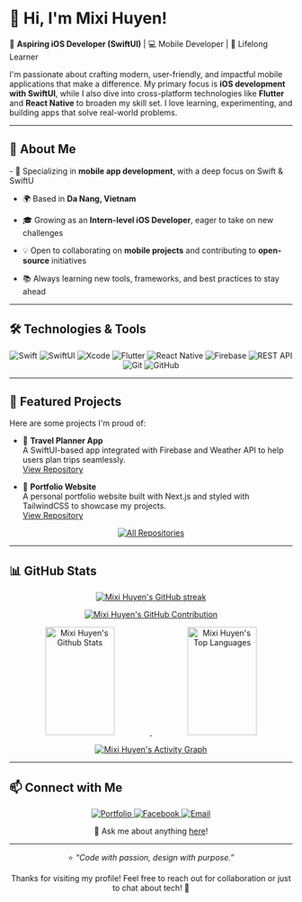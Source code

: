 # 👋 Hi, I'm Mixi Huyen!

🎯 **Aspiring iOS Developer (SwiftUI)** | 💻 Mobile Developer | 🌱 Lifelong Learner  

I'm passionate about crafting modern, user-friendly, and impactful mobile applications that make a difference. My primary focus is **iOS development with SwiftUI**, while I also dive into cross-platform technologies like **Flutter** and **React Native** to broaden my skill set. I love learning, experimenting, and building apps that solve real-world problems.

---

## 🚀 About Me
<p align="left">
  - 📱 Specializing in <b>mobile app development</b>, with a deep focus on Swift & SwiftU
  
  - 🌍 Based in <b>Da Nang, Vietnam</b>
    
  - 🎓 Growing as an <b>Intern-level iOS Developer</b>, eager to take on new challenges
    
  - 💡 Open to collaborating on <b>mobile projects</b> and contributing to <b>open-source</b> initiatives
    
  - 📚 Always learning new tools, frameworks, and best practices to stay ahead  
</p>

---

## 🛠️ Technologies & Tools
<p align="center">
  <img src="https://img.shields.io/badge/Swift-5.9-orange?logo=swift&logoColor=white" alt="Swift" />
  <img src="https://img.shields.io/badge/SwiftUI-%23007AFF?logo=swift&logoColor=white" alt="SwiftUI" />
  <img src="https://img.shields.io/badge/Xcode-15-blue?logo=xcode&logoColor=white" alt="Xcode" />  
  <img src="https://img.shields.io/badge/Flutter-3.19-blue?logo=flutter&logoColor=white" alt="Flutter" />
  <img src="https://img.shields.io/badge/React_Native-0.74-61DAFB?logo=react&logoColor=white" alt="React Native" />  
  <img src="https://img.shields.io/badge/Firebase-%23FFCA28?logo=firebase&logoColor=white" alt="Firebase" />
  <img src="https://img.shields.io/badge/API-REST-blue" alt="REST API" />
  <img src="https://img.shields.io/badge/Git-F05032?logo=git&logoColor=white" alt="Git" />
  <img src="https://img.shields.io/badge/GitHub-181717?logo=github&logoColor=white" alt="GitHub" />
</p>

---

## 📌 Featured Projects
Here are some projects I'm proud of:

- 🚀 **Travel Planner App**  
  A SwiftUI-based app integrated with Firebase and Weather API to help users plan trips seamlessly.  
  [View Repository](https://github.com/mixihuyen/TravelPlannerApp)

- 🎨 **Portfolio Website**  
  A personal portfolio website built with Next.js and styled with TailwindCSS to showcase my projects.  
  [View Repository](https://github.com/mixihuyen/my-portfolio-app)

<p align="center">
  <a href="https://github.com/mixihuyen?tab=repositories">
    <img src="https://img.shields.io/badge/-All%20Repos-2962FF?style=for-the-badge&logo=koding&logoColor=white" alt="All Repositories" />
  </a>
</p>

---

## 📊 GitHub Stats
<p align="center">
  <a href="https://github.com/mixihuyen">
    <img src="https://github-readme-streak-stats.herokuapp.com/?user=mixihuyen&theme=tokyonight&border=7F3FBF&background=0D1117" alt="Mixi Huyen's GitHub streak" />
  </a>
</p>

<p align="center">
  <a href="https://github.com/mixihuyen">
    <img src="https://github-profile-summary-cards.vercel.app/api/cards/profile-details?username=mixihuyen&theme=tokyonight" alt="Mixi Huyen's GitHub Contribution" />
  </a>
</p>

<p align="center">
  <a href="https://github.com/mixihuyen">
    <img src="https://github-readme-stats.vercel.app/api?username=mixihuyen&show_icons=true&theme=tokyonight&border_color=7F3FBF&bg_color=0D1117&title_color=F85D7F&icon_color=F8D866" height="192px" width="49.5%" alt="Mixi Huyen's Github Stats" />
  </a>
  <a href="https://github.com/mixihuyen">
    <img src="https://github-readme-stats.vercel.app/api/top-langs/?username=mixihuyen&langs_count=8&layout=compact&theme=tokyonight&border_color=7F3FBF&bg_color=0D1117&title_color=F85D7F&icon_color=F8D866" height="192px" width="49.5%" alt="Mixi Huyen's Top Languages" />
  </a>
</p>

<p align="center">
  <a href="https://github.com/mixihuyen">
    <img src="https://github-readme-activity-graph.vercel.app/graph?username=mixihuyen&custom_title=Mixi%20Huyen's%20GitHub%20Activity%20Graph&bg_color=0D1117&color=7F3FBF&line=7F3FBF&point=7F3FBF&area_color=FFFFFF&title_color=FFFFFF&area=true" alt="Mixi Huyen's Activity Graph" />
  </a>
</p>

---

## 📫 Connect with Me
<p align="center">
  <a href="https://portfolio-mixihuyen.vercel.app/" target="_blank">
    <img src="https://img.shields.io/badge/Website-DC143C?style=for-the-badge&logo=medium&logoColor=white" alt="Portfolio" />
  </a>
  <a href="https://www.facebook.com/lehuyen23vn" target="_blank">
    <img src="https://img.shields.io/badge/Facebook-1877F2?style=for-the-badge&logo=facebook&logoColor=white" alt="Facebook" />
  </a>
  <a href="mailto:lehuyen23vn@gmail.com">
    <img src="https://img.shields.io/badge/Email-D14836?style=for-the-badge&logo=gmail&logoColor=white" alt="Email" />
  </a>
</p>

<p align="center">
  💬 Ask me about anything <a href="mailto:lehuyen23vn@gmail.com">here</a>!
</p>

---

<p align="center">
  ⭐️ <i>“Code with passion, design with purpose.”</i>  
</p>

<p align="center">
  Thanks for visiting my profile! Feel free to reach out for collaboration or just to chat about tech! 🚀
</p>



